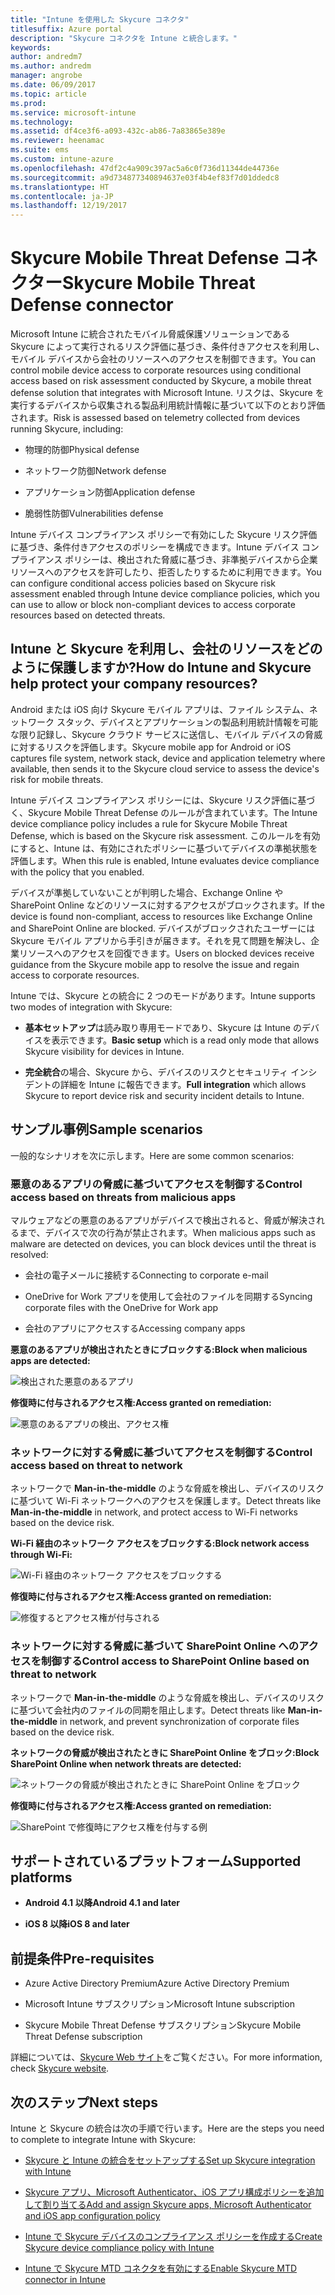 ```yaml
---
title: "Intune を使用した Skycure コネクタ"
titlesuffix: Azure portal
description: "Skycure コネクタを Intune と統合します。"
keywords: 
author: andredm7
ms.author: andredm
manager: angrobe
ms.date: 06/09/2017
ms.topic: article
ms.prod: 
ms.service: microsoft-intune
ms.technology: 
ms.assetid: df4ce3f6-a093-432c-ab86-7a83865e389e
ms.reviewer: heenamac
ms.suite: ems
ms.custom: intune-azure
ms.openlocfilehash: 47df2c4a909c397ac5a6c0f736d11344de44736e
ms.sourcegitcommit: a9d734877340894637e03f4b4ef83f7d01ddedc8
ms.translationtype: HT
ms.contentlocale: ja-JP
ms.lasthandoff: 12/19/2017
---
```

# <a name="skycure-mobile-threat-defense-connector"></a><span data-ttu-id="0f6eb-103">Skycure Mobile Threat Defense コネクター</span><span class="sxs-lookup"><span data-stu-id="0f6eb-103">Skycure Mobile Threat Defense connector</span></span>

<span data-ttu-id="0f6eb-104">Microsoft Intune に統合されたモバイル脅威保護ソリューションである Skycure によって実行されるリスク評価に基づき、条件付きアクセスを利用し、モバイル デバイスから会社のリソースへのアクセスを制御できます。</span><span class="sxs-lookup"><span data-stu-id="0f6eb-104">You can control mobile device access to corporate resources using conditional access based on risk assessment conducted by Skycure, a mobile threat defense solution that integrates with Microsoft Intune.</span></span> <span data-ttu-id="0f6eb-105">リスクは、Skycure を実行するデバイスから収集される製品利用統計情報に基づいて以下のとおり評価されます。</span><span class="sxs-lookup"><span data-stu-id="0f6eb-105">Risk is assessed based on telemetry collected from devices running Skycure, including:</span></span>

-   <span data-ttu-id="0f6eb-106">物理的防御</span><span class="sxs-lookup"><span data-stu-id="0f6eb-106">Physical defense</span></span>

-   <span data-ttu-id="0f6eb-107">ネットワーク防御</span><span class="sxs-lookup"><span data-stu-id="0f6eb-107">Network defense</span></span>

-   <span data-ttu-id="0f6eb-108">アプリケーション防御</span><span class="sxs-lookup"><span data-stu-id="0f6eb-108">Application defense</span></span>

-   <span data-ttu-id="0f6eb-109">脆弱性防御</span><span class="sxs-lookup"><span data-stu-id="0f6eb-109">Vulnerabilities defense</span></span>

<span data-ttu-id="0f6eb-110">Intune デバイス コンプライアンス ポリシーで有効にした Skycure リスク評価に基づき、条件付きアクセスのポリシーを構成できます。Intune デバイス コンプライアンス ポリシーは、検出された脅威に基づき、非準拠デバイスから企業リソースへのアクセスを許可したり、拒否したりするために利用できます。</span><span class="sxs-lookup"><span data-stu-id="0f6eb-110">You can configure conditional access policies based on Skycure risk assessment enabled through Intune device compliance policies, which you can use to allow or block non-compliant devices to access corporate resources based on detected threats.</span></span>

## <a name="how-do-intune-and-skycure-help-protect-your-company-resources"></a><span data-ttu-id="0f6eb-111">Intune と Skycure を利用し、会社のリソースをどのように保護しますか?</span><span class="sxs-lookup"><span data-stu-id="0f6eb-111">How do Intune and Skycure help protect your company resources?</span></span>

<span data-ttu-id="0f6eb-112">Android または iOS 向け Skycure モバイル アプリは、ファイル システム、ネットワーク スタック、デバイスとアプリケーションの製品利用統計情報を可能な限り記録し、Skycure クラウド サービスに送信し、モバイル デバイスの脅威に対するリスクを評価します。</span><span class="sxs-lookup"><span data-stu-id="0f6eb-112">Skycure mobile app for Android or iOS captures file system, network stack, device and application telemetry where available, then sends it to the Skycure cloud service to assess the device's risk for mobile threats.</span></span>

<span data-ttu-id="0f6eb-113">Intune デバイス コンプライアンス ポリシーには、Skycure リスク評価に基づく、Skycure Mobile Threat Defense のルールが含まれています。</span><span class="sxs-lookup"><span data-stu-id="0f6eb-113">The Intune device compliance policy includes a rule for Skycure Mobile Threat Defense, which is based on the Skycure risk assessment.</span></span> <span data-ttu-id="0f6eb-114">このルールを有効にすると、Intune は、有効にされたポリシーに基づいてデバイスの準拠状態を評価します。</span><span class="sxs-lookup"><span data-stu-id="0f6eb-114">When this rule is enabled, Intune evaluates device compliance with the policy that you enabled.</span></span>

<span data-ttu-id="0f6eb-115">デバイスが準拠していないことが判明した場合、Exchange Online や SharePoint Online などのリソースに対するアクセスがブロックされます。</span><span class="sxs-lookup"><span data-stu-id="0f6eb-115">If the device is found non-compliant, access to resources like Exchange Online and SharePoint Online are blocked.</span></span> <span data-ttu-id="0f6eb-116">デバイスがブロックされたユーザーには Skycure モバイル アプリから手引きが届きます。それを見て問題を解決し、企業リソースへのアクセスを回復できます。</span><span class="sxs-lookup"><span data-stu-id="0f6eb-116">Users on blocked devices receive guidance from the Skycure mobile app to resolve the issue and regain access to corporate resources.</span></span>

<span data-ttu-id="0f6eb-117">Intune では、Skycure との統合に 2 つのモードがあります。</span><span class="sxs-lookup"><span data-stu-id="0f6eb-117">Intune supports two modes of integration with Skycure:</span></span>

-   <span data-ttu-id="0f6eb-118">**基本セットアップ**は読み取り専用モードであり、Skycure は Intune のデバイスを表示できます。</span><span class="sxs-lookup"><span data-stu-id="0f6eb-118">**Basic setup** which is a read only mode that allows Skycure visibility for devices in Intune.</span></span>

-   <span data-ttu-id="0f6eb-119">**完全統合**の場合、Skycure から、デバイスのリスクとセキュリティ インシデントの詳細を Intune に報告できます。</span><span class="sxs-lookup"><span data-stu-id="0f6eb-119">**Full integration** which allows Skycure to report device risk and security incident details to Intune.</span></span>

## <a name="sample-scenarios"></a><span data-ttu-id="0f6eb-120">サンプル事例</span><span class="sxs-lookup"><span data-stu-id="0f6eb-120">Sample scenarios</span></span>

<span data-ttu-id="0f6eb-121">一般的なシナリオを次に示します。</span><span class="sxs-lookup"><span data-stu-id="0f6eb-121">Here are some common scenarios:</span></span>

### <a name="control-access-based-on-threats-from-malicious-apps"></a><span data-ttu-id="0f6eb-122">悪意のあるアプリの脅威に基づいてアクセスを制御する</span><span class="sxs-lookup"><span data-stu-id="0f6eb-122">Control access based on threats from malicious apps</span></span>

<span data-ttu-id="0f6eb-123">マルウェアなどの悪意のあるアプリがデバイスで検出されると、脅威が解決されるまで、デバイスで次の行為が禁止されます。</span><span class="sxs-lookup"><span data-stu-id="0f6eb-123">When malicious apps such as malware are detected on devices, you can block devices until the threat is resolved:</span></span>

-   <span data-ttu-id="0f6eb-124">会社の電子メールに接続する</span><span class="sxs-lookup"><span data-stu-id="0f6eb-124">Connecting to corporate e-mail</span></span>

-   <span data-ttu-id="0f6eb-125">OneDrive for Work アプリを使用して会社のファイルを同期する</span><span class="sxs-lookup"><span data-stu-id="0f6eb-125">Syncing corporate files with the OneDrive for Work app</span></span>

-   <span data-ttu-id="0f6eb-126">会社のアプリにアクセスする</span><span class="sxs-lookup"><span data-stu-id="0f6eb-126">Accessing company apps</span></span>

<span data-ttu-id="0f6eb-127">**悪意のあるアプリが検出されたときにブロックする:**</span><span class="sxs-lookup"><span data-stu-id="0f6eb-127">**Block when malicious apps are detected:**</span></span>

![検出された悪意のあるアプリ](./media/skycure-arch-1.png)

<span data-ttu-id="0f6eb-129">**修復時に付与されるアクセス権:**</span><span class="sxs-lookup"><span data-stu-id="0f6eb-129">**Access granted on remediation:**</span></span>

![悪意のあるアプリの検出、アクセス権](./media/skycure-arch-2.png)

### <a name="control-access-based-on-threat-to-network"></a><span data-ttu-id="0f6eb-131">ネットワークに対する脅威に基づいてアクセスを制御する</span><span class="sxs-lookup"><span data-stu-id="0f6eb-131">Control access based on threat to network</span></span>

<span data-ttu-id="0f6eb-132">ネットワークで **Man-in-the-middle** のような脅威を検出し、デバイスのリスクに基づいて Wi-Fi ネットワークへのアクセスを保護します。</span><span class="sxs-lookup"><span data-stu-id="0f6eb-132">Detect threats like **Man-in-the-middle** in network, and protect access to Wi-Fi networks based on the device risk.</span></span>

<span data-ttu-id="0f6eb-133">**Wi-Fi 経由のネットワーク アクセスをブロックする:**</span><span class="sxs-lookup"><span data-stu-id="0f6eb-133">**Block network access through Wi-Fi:**</span></span>

![Wi-Fi 経由のネットワーク アクセスをブロックする](./media/skycure-arch-3.png)

<span data-ttu-id="0f6eb-135">**修復時に付与されるアクセス権:**</span><span class="sxs-lookup"><span data-stu-id="0f6eb-135">**Access granted on remediation:**</span></span>

![修復するとアクセス権が付与される](./media/skycure-arch-4.png)

### <a name="control-access-to-sharepoint-online-based-on-threat-to-network"></a><span data-ttu-id="0f6eb-137">ネットワークに対する脅威に基づいて SharePoint Online へのアクセスを制御する</span><span class="sxs-lookup"><span data-stu-id="0f6eb-137">Control access to SharePoint Online based on threat to network</span></span>

<span data-ttu-id="0f6eb-138">ネットワークで **Man-in-the-middle** のような脅威を検出し、デバイスのリスクに基づいて会社内のファイルの同期を阻止します。</span><span class="sxs-lookup"><span data-stu-id="0f6eb-138">Detect threats like **Man-in-the-middle** in network, and prevent synchronization of corporate files based on the device risk.</span></span>

<span data-ttu-id="0f6eb-139">**ネットワークの脅威が検出されたときに SharePoint Online をブロック:**</span><span class="sxs-lookup"><span data-stu-id="0f6eb-139">**Block SharePoint Online when network threats are detected:**</span></span>

![ネットワークの脅威が検出されたときに SharePoint Online をブロック](./media/skycure-arch-5.png)

<span data-ttu-id="0f6eb-141">**修復時に付与されるアクセス権:**</span><span class="sxs-lookup"><span data-stu-id="0f6eb-141">**Access granted on remediation:**</span></span>

![SharePoint で修復時にアクセス権を付与する例](./media/skycure-arch-6.png)

## <a name="supported-platforms"></a><span data-ttu-id="0f6eb-143">サポートされているプラットフォーム</span><span class="sxs-lookup"><span data-stu-id="0f6eb-143">Supported platforms</span></span>

-   <span data-ttu-id="0f6eb-144">**Android 4.1 以降**</span><span class="sxs-lookup"><span data-stu-id="0f6eb-144">**Android 4.1 and later**</span></span>

-   <span data-ttu-id="0f6eb-145">**iOS 8 以降**</span><span class="sxs-lookup"><span data-stu-id="0f6eb-145">**iOS 8 and later**</span></span>

## <a name="pre-requisites"></a><span data-ttu-id="0f6eb-146">前提条件</span><span class="sxs-lookup"><span data-stu-id="0f6eb-146">Pre-requisites</span></span>

-   <span data-ttu-id="0f6eb-147">Azure Active Directory Premium</span><span class="sxs-lookup"><span data-stu-id="0f6eb-147">Azure Active Directory Premium</span></span>

-   <span data-ttu-id="0f6eb-148">Microsoft Intune サブスクリプション</span><span class="sxs-lookup"><span data-stu-id="0f6eb-148">Microsoft Intune subscription</span></span>

-   <span data-ttu-id="0f6eb-149">Skycure Mobile Threat Defense サブスクリプション</span><span class="sxs-lookup"><span data-stu-id="0f6eb-149">Skycure Mobile Threat Defense subscription</span></span>

<span data-ttu-id="0f6eb-150">詳細については、[Skycure Web サイト](https://www.skycure.com/skycure-microsoft-integration/)をご覧ください。</span><span class="sxs-lookup"><span data-stu-id="0f6eb-150">For more information, check [Skycure website](https://www.skycure.com/skycure-microsoft-integration/).</span></span>

## <a name="next-steps"></a><span data-ttu-id="0f6eb-151">次のステップ</span><span class="sxs-lookup"><span data-stu-id="0f6eb-151">Next steps</span></span>

<span data-ttu-id="0f6eb-152">Intune と Skycure の統合は次の手順で行います。</span><span class="sxs-lookup"><span data-stu-id="0f6eb-152">Here are the steps you need to complete to integrate Intune with Skycure:</span></span>

- [<span data-ttu-id="0f6eb-153">Skycure と Intune の統合をセットアップする</span><span class="sxs-lookup"><span data-stu-id="0f6eb-153">Set up Skycure integration with Intune</span></span>](skycure-mtd-connector-integration.md)

- [<span data-ttu-id="0f6eb-154">Skycure アプリ、Microsoft Authenticator、iOS アプリ構成ポリシーを追加して割り当てる</span><span class="sxs-lookup"><span data-stu-id="0f6eb-154">Add and assign Skycure apps, Microsoft Authenticator and iOS app configuration policy</span></span>](mtd-apps-ios-app-configuration-policy-add-assign.md)

- [<span data-ttu-id="0f6eb-155">Intune で Skycure デバイスのコンプライアンス ポリシーを作成する</span><span class="sxs-lookup"><span data-stu-id="0f6eb-155">Create Skycure device compliance policy with Intune</span></span>](mtd-device-compliance-policy-create.md)

- [<span data-ttu-id="0f6eb-156">Intune で Skycure MTD コネクタを有効にする</span><span class="sxs-lookup"><span data-stu-id="0f6eb-156">Enable Skycure MTD connector in Intune</span></span>](mtd-connector-enable.md)
